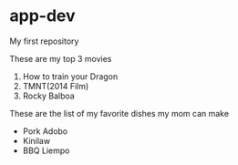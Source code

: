 # app-dev
My first repository

These are my top 3 movies
1. How to train your Dragon
2. TMNT(2014 Film)
3. Rocky Balboa

These are the list of my favorite dishes my mom can make
- Pork Adobo
- Kinilaw
- BBQ Liempo
